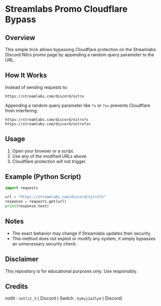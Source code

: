 # Streamlabs Promo Cloudflare Bypass

## Overview
This simple trick allows bypassing Cloudflare protection on the Streamlabs Discord Nitro promo page by appending a random query parameter to the URL.

## How It Works
Instead of sending requests to:
```
https://streamlabs.com/discord/nitro
```
Appending a random query parameter like `?s` or `?s=` prevents Cloudflare from interfering:
```
https://streamlabs.com/discord/nitro?s
https://streamlabs.com/discord/nitro?s=
```

## Usage
1. Open your browser or a script.
2. Use any of the modified URLs above.
3. Cloudflare protection will not trigger.

## Example (Python Script)
```python
import requests

url = "https://streamlabs.com/discord/nitro?s"
response = requests.get(url)
print(response.text)
```

## Notes
- The exact behavior may change if Streamlabs updates their security.
- This method does not exploit or modify any system, it simply bypasses an unnecessary security check.

## Disclaimer

This repository is for educational purposes only. Use responsibly.

## Credits
notlit : `notlit_3` ( Discord )
Switch : `kykuj2a2ly4` ( Discord)
